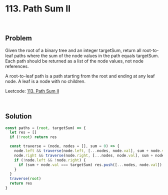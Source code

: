 # 113. Path Sum II

&nbsp;

## Problem

Given the root of a binary tree and an integer targetSum, return all root-to-leaf paths where the sum of the node values in the path equals targetSum. Each path should be returned as a list of the node values, not node references.

A root-to-leaf path is a path starting from the root and ending at any leaf node. A leaf is a node with no children.

Leetcode: [113. Path Sum II](https://leetcode.com/problems/path-sum-ii/submissions/)

&nbsp;

## Solution

```js
const paths = (root, targetSum) => {
  let res = []
  if (!root) return res

  const traverse = (node, nodes = [], sum = 0) => {
    node.left && traverse(node.left, [...nodes, node.val], sum + node.val)
    node.right && traverse(node.right, [...nodes, node.val], sum + node.val)
    if (!node.left && !node.right) {
      if (sum + node.val === targetSum) res.push([...nodes, node.val])
    }
  }
  traverse(root)
  return res
}
```